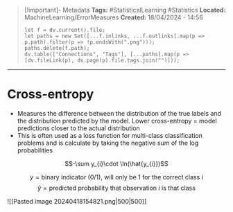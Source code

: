 > [!important]- Metadata
> **Tags:** #StatisticalLearning #Statistics 
> **Located:** MachineLearning/ErrorMeasures
> **Created:** 18/04/2024 - 14:56
> ```dataviewjs
> let f = dv.current().file;
> let paths = new Set([...f.inlinks, ...f.outlinks].map(p => p.path).filter(p => !p.endsWith(".png")));
> paths.delete(f.path);
> dv.table(["Connections", "Tags"], [...paths].map(p => [dv.fileLink(p), dv.page(p).file.tags.join("")]));
> ```

___
# Cross-entropy
- Measures the difference between the distribution of the true labels and the distribution predicted by the model.  Lower cross-entropy = model predictions closer to the actual distribution
- This is often used as a loss function for multi-class classification problems and is calculate by taking the negative sum of the log probabilities

$$-\sum y_{i}\cdot \ln(\hat{y_{i}})$$

$$y=\text{binary indicator (0/1), will only be 1 for the correct class }i $$
$$\hat{y}=\text{predicted probability that observation }i \text{ is that class}$$

![[Pasted image 20240418154821.png|500|500]]